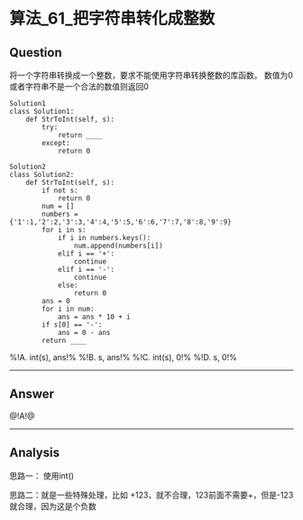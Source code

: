 # 算法_61_把字符串转化成整数

## Question
将一个字符串转换成一个整数，要求不能使用字符串转换整数的库函数。 数值为0或者字符串不是一个合法的数值则返回0

```
Solution1
class Solution1:
    def StrToInt(self, s):
        try:
            return ____
        except:
            return 0
            
Solution2
class Solution2:
    def StrToInt(self, s):
        if not s:
            return 0
        num = []
        numbers = {'1':1,'2':2,'3':3,'4':4,'5':5,'6':6,'7':7,'8':8,'9':9}
        for i in s:
            if i in numbers.keys():
                num.append(numbers[i])
            elif i == '+':
                continue
            elif i == '-':
                continue
            else:
                return 0
        ans = 0
        for i in num:
            ans = ans * 10 + i
        if s[0] == '-':
            ans = 0 - ans
        return ____
```
%!A. int(s), ans!%
%!B.  s, ans!%
%!C.  int(s), 0!%
%!D.  s, 0!%

------

## Answer

@!A!@

------
## Analysis
思路一： 使用int()

思路二：就是一些特殊处理，比如 +123，就不合理，123前面不需要+，但是-123就合理，因为这是个负数